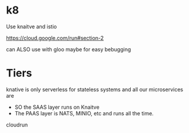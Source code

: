 # k8

Use knaitve and istio

https://cloud.google.com/run#section-2

can ALSO use with gloo maybe for easy bebugging

# Tiers

knative is only serverless for stateless systems and all our microservices are
- SO the SAAS layer runs on Knaitve
- The PAAS layer is NATS, MINIO, etc and runs all the time.

cloudrun
